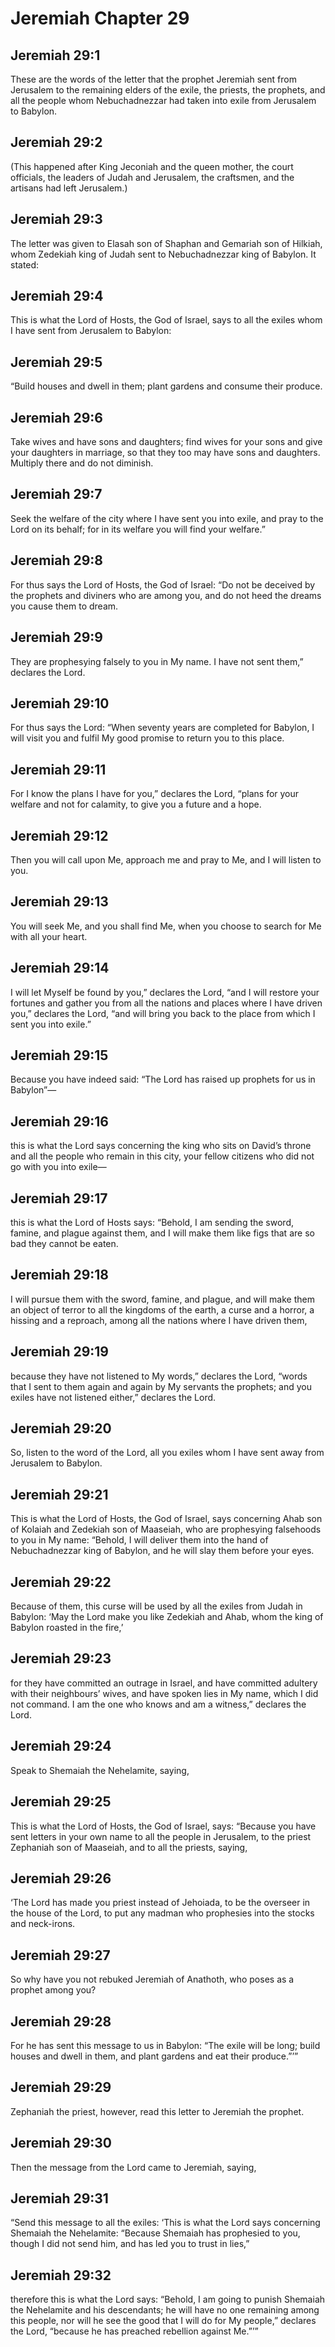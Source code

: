 # Jeremiah Chapter 29

## Jeremiah 29:1

These are the words of the letter that the prophet Jeremiah sent from Jerusalem to the remaining elders of the exile, the priests, the prophets, and all the people whom Nebuchadnezzar had taken into exile from Jerusalem to Babylon.

## Jeremiah 29:2

(This happened after King Jeconiah and the queen mother, the court officials, the leaders of Judah and Jerusalem, the craftsmen, and the artisans had left Jerusalem.)

## Jeremiah 29:3

The letter was given to Elasah son of Shaphan and Gemariah son of Hilkiah, whom Zedekiah king of Judah sent to Nebuchadnezzar king of Babylon. It stated:

## Jeremiah 29:4

This is what the Lord of Hosts, the God of Israel, says to all the exiles whom I have sent from Jerusalem to Babylon:

## Jeremiah 29:5

“Build houses and dwell in them; plant gardens and consume their produce.

## Jeremiah 29:6

Take wives and have sons and daughters; find wives for your sons and give your daughters in marriage, so that they too may have sons and daughters. Multiply there and do not diminish.

## Jeremiah 29:7

Seek the welfare of the city where I have sent you into exile, and pray to the Lord on its behalf; for in its welfare you will find your welfare.”

## Jeremiah 29:8

For thus says the Lord of Hosts, the God of Israel: “Do not be deceived by the prophets and diviners who are among you, and do not heed the dreams you cause them to dream.

## Jeremiah 29:9

They are prophesying falsely to you in My name. I have not sent them,” declares the Lord.

## Jeremiah 29:10

For thus says the Lord: “When seventy years are completed for Babylon, I will visit you and fulfil My good promise to return you to this place.

## Jeremiah 29:11

For I know the plans I have for you,” declares the Lord, “plans for your welfare and not for calamity, to give you a future and a hope.

## Jeremiah 29:12

Then you will call upon Me, approach me and pray to Me, and I will listen to you.

## Jeremiah 29:13

You will seek Me, and you shall find Me, when you choose to search for Me with all your heart.

## Jeremiah 29:14

I will let Myself be found by you,” declares the Lord, “and I will restore your fortunes and gather you from all the nations and places where I have driven you,” declares the Lord, “and will bring you back to the place from which I sent you into exile.”

## Jeremiah 29:15

Because you have indeed said: “The Lord has raised up prophets for us in Babylon”—

## Jeremiah 29:16

this is what the Lord says concerning the king who sits on David’s throne and all the people who remain in this city, your fellow citizens who did not go with you into exile—

## Jeremiah 29:17

this is what the Lord of Hosts says: “Behold, I am sending the sword, famine, and plague against them, and I will make them like figs that are so bad they cannot be eaten.

## Jeremiah 29:18

I will pursue them with the sword, famine, and plague, and will make them an object of terror to all the kingdoms of the earth, a curse and a horror, a hissing and a reproach, among all the nations where I have driven them,

## Jeremiah 29:19

because they have not listened to My words,” declares the Lord, “words that I sent to them again and again by My servants the prophets; and you exiles have not listened either,” declares the Lord.

## Jeremiah 29:20

So, listen to the word of the Lord, all you exiles whom I have sent away from Jerusalem to Babylon.

## Jeremiah 29:21

This is what the Lord of Hosts, the God of Israel, says concerning Ahab son of Kolaiah and Zedekiah son of Maaseiah, who are prophesying falsehoods to you in My name: “Behold, I will deliver them into the hand of Nebuchadnezzar king of Babylon, and he will slay them before your eyes.

## Jeremiah 29:22

Because of them, this curse will be used by all the exiles from Judah in Babylon: ‘May the Lord make you like Zedekiah and Ahab, whom the king of Babylon roasted in the fire,’

## Jeremiah 29:23

for they have committed an outrage in Israel, and have committed adultery with their neighbours’ wives, and have spoken lies in My name, which I did not command. I am the one who knows and am a witness,” declares the Lord.

## Jeremiah 29:24

Speak to Shemaiah the Nehelamite, saying,

## Jeremiah 29:25

This is what the Lord of Hosts, the God of Israel, says: “Because you have sent letters in your own name to all the people in Jerusalem, to the priest Zephaniah son of Maaseiah, and to all the priests, saying,

## Jeremiah 29:26

‘The Lord has made you priest instead of Jehoiada, to be the overseer in the house of the Lord, to put any madman who prophesies into the stocks and neck-irons.

## Jeremiah 29:27

So why have you not rebuked Jeremiah of Anathoth, who poses as a prophet among you?

## Jeremiah 29:28

For he has sent this message to us in Babylon: “The exile will be long; build houses and dwell in them, and plant gardens and eat their produce.”’”

## Jeremiah 29:29

Zephaniah the priest, however, read this letter to Jeremiah the prophet.

## Jeremiah 29:30

Then the message from the Lord came to Jeremiah, saying,

## Jeremiah 29:31

“Send this message to all the exiles: ‘This is what the Lord says concerning Shemaiah the Nehelamite: “Because Shemaiah has prophesied to you, though I did not send him, and has led you to trust in lies,”

## Jeremiah 29:32

therefore this is what the Lord says: “Behold, I am going to punish Shemaiah the Nehelamite and his descendants; he will have no one remaining among this people, nor will he see the good that I will do for My people,” declares the Lord, “because he has preached rebellion against Me.”’”
